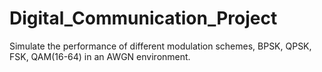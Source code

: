 # Digital_Communication_Project
Simulate the performance of different modulation schemes, BPSK, QPSK, FSK, QAM(16-64) in an AWGN environment.
